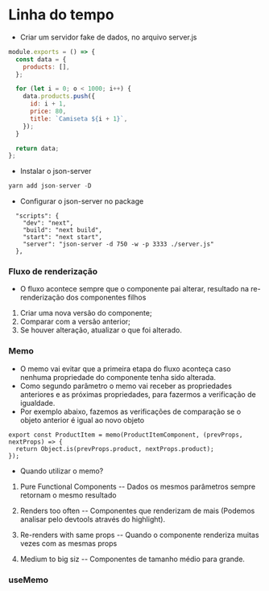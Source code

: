 # Linha do tempo

- Criar um servidor fake de dados, no arquivo server.js

```js
module.exports = () => {
  const data = {
    products: [],
  };

  for (let i = 0; o < 1000; i++) {
    data.products.push({
      id: i + 1,
      price: 80,
      title: `Camiseta ${i + 1}`,
    });
  }

  return data;
};
```

- Instalar o json-server

```js
yarn add json-server -D
```

- Configurar o json-server no package

```jsonc
  "scripts": {
    "dev": "next",
    "build": "next build",
    "start": "next start",
    "server": "json-server -d 750 -w -p 3333 ./server.js"
  },
```

### Fluxo de renderização

- O fluxo acontece sempre que o componente pai alterar, resultado na re-renderização dos componentes filhos

1. Criar uma nova versão do componente;
2. Comparar com a versão anterior;
3. Se houver alteração, atualizar o que foi alterado.

### Memo

- O memo vai evitar que a primeira etapa do fluxo aconteça caso nenhuma propriedade do componente tenha sido alterada.
- Como segundo parâmetro o memo vai receber as propriedades anteriores e as próximas propriedades, para fazermos a verificação de igualdade.
- Por exemplo abaixo, fazemos as verificações de comparação se o objeto anterior é igual ao novo objeto

```tsx
export const ProductItem = memo(ProductItemComponent, (prevProps, nextProps) => {
  return Object.is(prevProps.product, nextProps.product);
});
```

- Quando utilizar o memo?

1. Pure Functional Components
   -- Dados os mesmos parâmetros sempre retornam o mesmo resultado

2. Renders too often
   -- Componentes que renderizam de mais (Podemos analisar pelo devtools através do highlight).

3. Re-renders with same props
   -- Quando o componente renderiza muitas vezes com as mesmas props

4. Medium to big siz
   -- Componentes de tamanho médio para grande.

### useMemo

